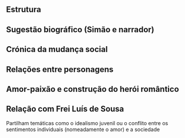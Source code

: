 ## Estrutura
## Sugestão biográfico (Simão e narrador)
## Crónica da mudança social
## Relações entre personagens
## Amor-paixão e construção do herói romântico

## Relação com Frei Luís de Sousa
Partilham temáticas como o idealismo juvenil ou o conflito entre os sentimentos individuais (nomeadamente o amor) e a sociedade